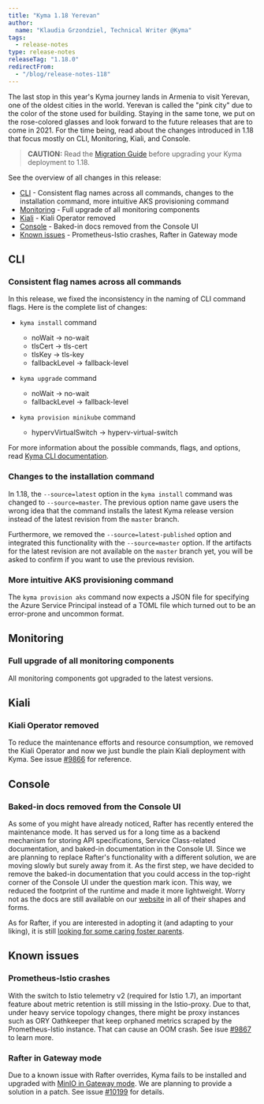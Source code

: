 ```yaml
---
title: "Kyma 1.18 Yerevan"
author:
  name: "Klaudia Grzondziel, Technical Writer @Kyma"
tags:
  - release-notes
type: release-notes
releaseTag: "1.18.0"
redirectFrom:
  - "/blog/release-notes-118"
---
```


The last stop in this year's Kyma journey lands in Armenia to visit Yerevan, one of the oldest cities in the world. Yerevan is called the "pink city" due to the color of the stone used for building. Staying in the same tone, we put on the rose-colored glasses and look forward to the future releases that are to come in 2021. For the time being, read about the changes introduced in 1.18 that focus mostly on CLI, Monitoring, Kiali, and Console.

<!-- overview -->

> **CAUTION:** Read the [Migration Guide](https://github.com/kyma-project/kyma/blob/release-1.18/docs/migration-guides/1.17-1.18.md) before upgrading your Kyma deployment to 1.18.

See the overview of all changes in this release:

- [CLI](#cli) - Consistent flag names across all commands, changes to the installation command, more intuitive AKS provisioning command
- [Monitoring](#monitoring) - Full upgrade of all monitoring components
- [Kiali](#kiali) - Kiali Operator removed
- [Console](#console) - Baked-in docs removed from the Console UI
- [Known issues](#known-issues) - Prometheus-Istio crashes, Rafter in Gateway mode

## CLI

### Consistent flag names across all commands

In this release, we fixed the inconsistency in the naming of CLI command flags. Here is the complete list of changes:

- `kyma install` command
	* noWait -> no-wait
	* tlsCert -> tls-cert
	* tlsKey -> tls-key
	* fallbackLevel -> fallback-level

- `kyma upgrade` command
	* noWait -> no-wait
	* fallbackLevel -> fallback-level

- `kyma provision minikube` command
	* hypervVirtualSwitch -> hyperv-virtual-switch

For more information about the possible commands, flags, and options, read [Kyma CLI documentation](https://kyma-project.io/docs/1.18/cli/overview/).

### Changes to the installation command

In 1.18, the `--source=latest` option in the `kyma install` command was changed to `--source=master`. The previous option name gave users the wrong idea that the command installs the latest Kyma release version instead of the latest revision from the `master` branch.

Furthermore, we removed the `--source=latest-published` option and integrated this functionality with the `--source=master` option. If the artifacts for the latest revision are not available on the `master` branch yet, you will be asked to confirm if you want to use the previous revision.

### More intuitive AKS provisioning command

The `kyma provision aks` command now expects a JSON file for specifying the Azure Service Principal instead of a TOML file which turned out to be an error-prone and uncommon format.

## Monitoring

### Full upgrade of all monitoring components

All monitoring components got upgraded to the latest versions.

## Kiali

### Kiali Operator removed

To reduce the maintenance efforts and resource consumption, we removed the Kiali Operator and now we just bundle the plain Kiali deployment with Kyma. See issue [#9866](https://github.com/kyma-project/kyma/issues/9866) for reference.

## Console

### Baked-in docs removed from the Console UI

As some of you might have already noticed, Rafter has recently entered the maintenance mode. It has served us for a long time as a backend mechanism for storing API specifications, Service Class-related documentation, and baked-in documentation in the Console UI. Since we are planning to replace Rafter's functionality with a different solution, we are moving slowly but surely away from it. As the first step, we have decided to remove the baked-in documentation that you could access in the top-right corner of the Console UI under the question mark icon. This way, we reduced the footprint of the runtime and made it more lightweight. Worry not as the docs are still available on our [website](https://kyma-project.io/docs/) in all of their shapes and forms.

As for Rafter, if you are interested in adopting it (and adapting to your liking), it is still [looking for some caring foster parents](https://github.com/kyma-project/rafter#rafter).

## Known issues

### Prometheus-Istio crashes

With the switch to Istio telemetry v2 (required for Istio 1.7), an important feature about metric retention is still missing in the Istio-proxy. Due to that, under heavy service topology changes, there might be proxy instances such as ORY Oathkeeper that keep orphaned metrics scraped by the Prometheus-Istio instance. That can cause an OOM crash. See isue [#9867](https://github.com/kyma-project/kyma/issues/9867) to learn more.

### Rafter in Gateway mode

Due to a known issue with Rafter overrides, Kyma fails to be installed and upgraded with [MinIO in Gateway mode](https://kyma-project.io/docs/1.18/components/rafter/#tutorials-set-min-io-to-gateway-mode). We are planning to provide a solution in a patch. See issue [#10199](https://github.com/kyma-project/kyma/issues/10199) for details.
